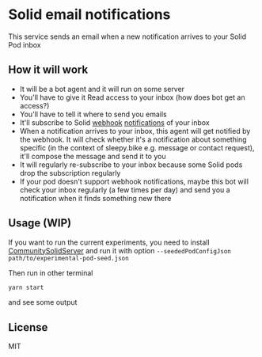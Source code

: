 # Solid email notifications

This service sends an email when a new notification arrives to your Solid Pod inbox

## How it will work

- It will be a bot agent and it will run on some server
- You'll have to give it Read access to your inbox (how does bot get an access?)
- You'll have to tell it where to send you emails
- It'll subscribe to Solid [webhook](https://solid.github.io/notifications/webhook-channel-2023) [notifications](https://solidproject.org/TR/notifications-protocol) of your inbox
- When a notification arrives to your inbox, this agent will get notified by the webhook. It will check whether it's a notification about something specific (in the context of sleepy.bike e.g. message or contact request), it'll compose the message and send it to you
- It will regularly re-subscribe to your inbox because some Solid pods drop the subscription regularly
- If your pod doesn't support webhook notifications, maybe this bot will check your inbox regularly (a few times per day) and send you a notification when it finds something new there

## Usage (WIP)

If you want to run the current experiments, you need to install [CommunitySolidServer](https://github.com/CommunitySolidServer/CommunitySolidServer) and run it with option `--seededPodConfigJson path/to/experimental-pod-seed.json`

Then run in other terminal

```bash
yarn start
```

and see some output

## License

MIT
